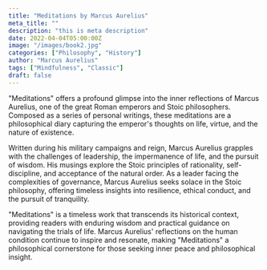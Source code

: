 ```yaml
---
title: "Meditations by Marcus Aurelius"
meta_title: ""
description: "this is meta description"
date: 2022-04-04T05:00:00Z
image: "/images/book2.jpg"
categories: ["Philosophy", "History"]
author: "Marcus Aurelius"
tags: ["Mindfulness", "Classic"]
draft: false
---
```


"Meditations" offers a profound glimpse into the inner reflections of Marcus Aurelius, one of the great Roman emperors and Stoic philosophers. Composed as a series of personal writings, these meditations are a philosophical diary capturing the emperor's thoughts on life, virtue, and the nature of existence.

Written during his military campaigns and reign, Marcus Aurelius grapples with the challenges of leadership, the impermanence of life, and the pursuit of wisdom. His musings explore the Stoic principles of rationality, self-discipline, and acceptance of the natural order. As a leader facing the complexities of governance, Marcus Aurelius seeks solace in the Stoic philosophy, offering timeless insights into resilience, ethical conduct, and the pursuit of tranquility.

"Meditations" is a timeless work that transcends its historical context, providing readers with enduring wisdom and practical guidance on navigating the trials of life. Marcus Aurelius' reflections on the human condition continue to inspire and resonate, making "Meditations" a philosophical cornerstone for those seeking inner peace and philosophical insight.


